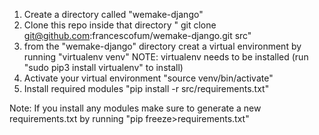 
1. Create a directory called "wemake-django"
2. Clone this repo inside that directory " git clone git@github.com:francescofum/wemake-django.git src"
3. from the "wemake-django" directory creat a virtual environment by running "virtualenv venv" NOTE: virtualenv needs to be installed (run "sudo pip3 install virtualenv" to install)
4. Activate your virtual environment "source venv/bin/activate"
5. Install required modules "pip install -r src/requirements.txt"


Note: If you install any modules make sure to generate a new requirements.txt by running "pip freeze>requirements.txt"

